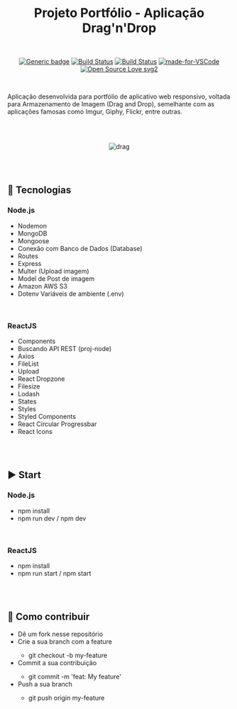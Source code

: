 <div align="center"> 

# Projeto Portfólio - Aplicação Drag'n'Drop

</div>

<br>

<div align="center">

[![Generic badge](https://img.shields.io/badge/Made%20by-Renan%20Borba-purple.svg)](https://shields.io/) [![Build Status](https://img.shields.io/github/stars/RenanBorba/drag-n-drop.svg)](https://github.com/RenanBorba/drag-n-drop) [![Build Status](https://img.shields.io/github/forks/RenanBorba/drag-n-drop.svg)](https://github.com/RenanBorba/drag-n-drop) [![made-for-VSCode](https://img.shields.io/badge/Made%20for-VSCode-1f425f.svg)](https://code.visualstudio.com/) [![Open Source Love svg2](https://badges.frapsoft.com/os/v2/open-source.svg?v=103)](https://github.com/ellerbrock/open-source-badges/)

</div>

<br>

Aplicação desenvolvida para portfólio de aplicativo web responsivo, voltada para Armazenamento de Imagem (Drag and Drop), semelhante com as aplicações famosas como Imgur, Giphy, Flickr, entre outras.

<br><br>

<div align="center">

![drag](https://user-images.githubusercontent.com/48495838/84695356-176ca880-af21-11ea-85e4-a8f350232233.png)

</div>

<br><br>
 
## :rocket: Tecnologias
### Node.js
<ul>
  <li>Nodemon</li>
  <li>MongoDB</li>
  <li>Mongoose</li>
  <li>Conexão com Banco de Dados (Database)</li>
  <li>Routes</li>
  <li>Express</li>
  <li>Multer (Upload imagem)</li>
  <li>Model de Post de imagem</li>
  <li>Amazon AWS S3</li>
  <li>Dotenv Variáveis de ambiente (.env)</li>
</ul>
<br>

### ReactJS
<ul>
  <li>Components</li>
  <li>Buscando API REST (proj-node)</li>
  <li>Axios</li>
  <li>FileList</li>
  <li>Upload</li>
  <li>React Dropzone</li>
  <li>Filesize</li>
  <li>Lodash</li>
  <li>States</li>
  <li>Styles</li>
  <li>Styled Components</li>
  <li>React Circular Progressbar</li>
  <li>React Icons</li>
</ul>

<br><br>

## :arrow_forward: Start
### Node.js
<ul>
  <li>npm install</li>
  <li>npm run dev / npm dev</li>
</ul>

<br>

### ReactJS
<ul>
  <li>npm install</li>
  <li>npm run start / npm start</li>
</ul>

<br><br>

## :punch: Como contribuir
<ul>
  <li>Dê um fork nesse repositório</li>
  <li>Crie a sua branch com a feature</li>
    <ul>
      <li>git checkout -b my-feature</li>
    </ul>
  <li>Commit a sua contribuição</li>
    <ul>
      <li>git commit -m 'feat: My feature'</li>
    </ul>
  <li>Push a sua branch</li>
    <ul>
      <li>git push origin my-feature</li>
    </ul>
</ul>
